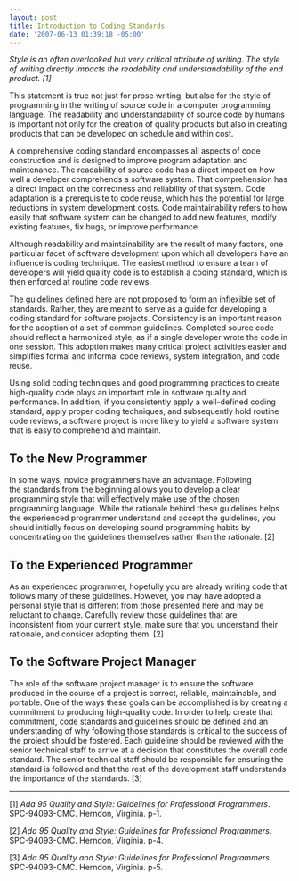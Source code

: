 ```yaml
---
layout: post
title: Introduction to Coding Standards
date: '2007-06-13 01:39:18 -05:00'
---
```


*Style is an often overlooked but very critical attribute of writing. The style of writing directly impacts the readability and understandability of the end product. [1]*

This statement is true not just for prose writing, but also for the style of programming in the writing of source code in a computer programming language. The readability and understandability of source code by humans is important not only for the creation of quality products but also in creating products that can be developed on schedule and within cost. 

A comprehensive coding standard encompasses all aspects of code construction and is designed to improve program adaptation and maintenance. The readability of source code has a direct impact on how well a developer comprehends a software system. That comprehension has a direct impact on the correctness and reliability of that system. Code adaptation is a prerequisite to code reuse, which has the potential for large reductions in system development costs. Code maintainability refers to how easily that software system can be changed to add new features, modify existing features, fix bugs, or improve performance. 

Although readability and maintainability are the result of many factors, one particular facet of software development upon which all developers have an influence is coding technique. The easiest method to ensure a team of developers will yield quality code is to establish a coding standard, which is then enforced at routine code reviews.

The guidelines defined here are not proposed to form an inflexible set of standards. Rather, they are meant to serve as a guide for developing a coding standard for software projects. Consistency is an important reason for the adoption of a set of common guidelines. Completed source code should reflect a harmonized style, as if a single developer wrote the code in one session. This adoption makes many critical project activities easier and simplifies formal and informal code reviews, system integration, and code reuse.   

Using solid coding techniques and good programming practices to create high-quality code plays an important role in software quality and performance. In addition, if you consistently apply a well-defined coding standard, apply proper coding techniques, and subsequently hold routine code reviews, a software project is more likely to yield a software system that is easy to comprehend and maintain.  

## To the New Programmer

In some ways, novice programmers have an advantage. Following the standards from the beginning allows you to develop a clear programming style that will effectively make use of the chosen programming language. While the rationale behind these guidelines helps the experienced programmer understand and accept the guidelines, you should initially focus on developing sound programming habits by concentrating on the guidelines themselves rather than the rationale. [2]

## To the Experienced Programmer

As an experienced programmer, hopefully you are already writing code that follows many of these guidelines. However, you may have adopted a personal style that is different from those presented here and may be reluctant to change. Carefully review those guidelines that are inconsistent from your current style, make sure that you understand their rationale, and consider adopting them. [2] 

## To the Software Project Manager

The role of the software project manager is to ensure the software produced in the course of a project is correct, reliable, maintainable, and portable. One of the ways these goals can be accomplished is by creating a commitment to producing high-quality code. In order to help create that commitment, code standards and guidelines should be defined and an understanding of why following those standards is critical to the success of the project should be fostered. Each guideline should be reviewed with the senior technical staff to arrive at a decision that constitutes the overall code standard. The senior technical staff should be responsible for ensuring the standard is followed and that the rest of the development staff understands the importance of the standards. [3]

* * *

[1] *Ada 95 Quality and Style: Guidelines for Professional Programmers*. SPC-94093-CMC. Herndon, Virginia. p-1.

[2] *Ada 95 Quality and Style: Guidelines for Professional Programmers*. SPC-94093-CMC. Herndon, Virginia. p-4.

[3] *Ada 95 Quality and Style: Guidelines for Professional Programmers*. SPC-94093-CMC. Herndon, Virginia. p-5.
